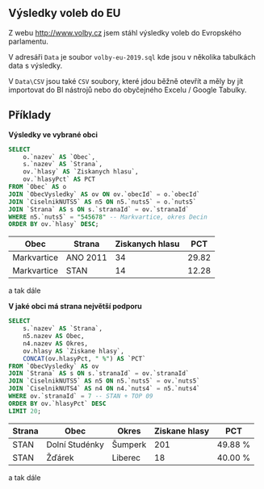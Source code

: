## Výsledky voleb do EU

Z webu http://www.volby.cz jsem stáhl výsledky voleb do Evropského parlamentu.

V adresáři `Data` je soubor `volby-eu-2019.sql` kde jsou v několika tabulkách data s výsledky.

V `Data\CSV` jsou také `CSV` soubory, které jdou běžně otevřít a měly by jít importovat do BI nástrojů nebo do obyčejného Excelu / Google Tabulky. 

## Příklady

**Výsledky ve vybrané obci**

```sql
SELECT 
	o.`nazev` AS `Obec`, 
	s.`nazev` AS `Strana`, 
	ov.`hlasy` AS `Ziskanych hlasu`, 
	ov.`hlasyPct` AS PCT
FROM `Obec` AS o
JOIN `ObecVysledky` AS ov ON ov.`obecId` = o.`obecId`
JOIN `CiselnikNUTS5` AS n5 ON n5.`nuts5` = o.`nuts5`
JOIN `Strana` AS s ON s.`stranaId` = ov.`stranaId`
WHERE n5.`nuts5` = "545678" -- Markvartice, okres Decin
ORDER BY ov.`hlasy` DESC; 
```

| Obec | Strana | Ziskanych hlasu | PCT |
|---|---|---|---|
| Markvartice | ANO 2011 | 34 | 29.82 |
| Markvartice | STAN | 14 | 12.28 |

a tak dále 

**V jaké obci má strana největší podporu**

```sql
SELECT 
	s.`nazev` AS `Strana`, 
	n5.nazev AS Obec, 
	n4.nazev AS Okres, 
	ov.hlasy AS `Ziskane hlasy`, 
	CONCAT(ov.hlasyPct, " %") AS `PCT`
FROM `ObecVysledky` AS ov
JOIN `Strana` AS s ON s.`stranaId` = ov.`stranaId`
JOIN `CiselnikNUTS5` AS n5 ON n5.`nuts5` = ov.`nuts5`
JOIN `CiselnikNUTS4` AS n4 ON n4.`nuts4` = n5.`nuts4`
WHERE ov.`stranaId` = 7 -- STAN + TOP 09
ORDER BY ov.`hlasyPct` DESC
LIMIT 20;
```

| Strana | Obec | Okres | Ziskane hlasy | PCT |
|---|---|---|---|---|
| STAN	| Dolní Studénky	| Šumperk	| 201	| 49.88 %
| STAN	| Žďárek	| Liberec	| 18	| 40.00 %

a tak dále 
